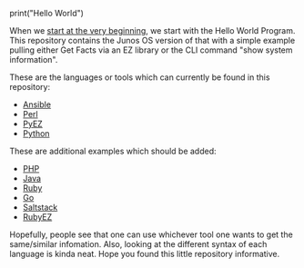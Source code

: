 print("Hello World")

When we [start at the very beginning](https://www.youtube.com/watch?v=PEodUg43Zpo), we start with the Hello World Program. This repository contains the Junos OS version of that with a simple example pulling either Get Facts via an EZ library or the CLI command "show system information".

These are the languages or tools which can currently be found in this repository:
- [Ansible](https://github.com/Juniper/ansible-junos-stdlib)
- [Perl](https://github.com/Juniper/netconf-perl)
- [PyEZ](https://github.com/Juniper/py-junos-eznc)
- [Python](https://github.com/ncclient/ncclient)

These are additional examples which should be added:
- [PHP](https://github.com/Juniper/netconf-php)
- [Java](https://github.com/Juniper/netconf-java)
- [Ruby](https://github.com/Juniper/net-netconf)
- [Go](https://github.com/Juniper/go-netconf)
- [Saltstack](https://github.com/Juniper/docker-saltstack-junos#getting-started--hello-world-with-engine)
- [RubyEZ](https://github.com/Juniper/ruby-junos-ez-stdlib)

Hopefully, people see that one can use whichever tool one wants to get the same/similar infomation.  Also, looking at the different syntax of each language is kinda neat.  Hope you found this little repository informative.
